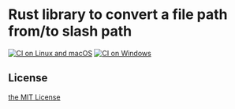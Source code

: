 Rust library to convert a file path from/to slash path
======================================================
[![CI on Linux and macOS][travis-ci-badge]][travis-ci]
[![CI on Windows][appveyor-badge]][appveyor]


## License

[the MIT License](LICENSE.txt)

[appveyor-badge]: https://ci.appveyor.com/api/projects/status/44t8q0viea89fm2e/branch/master?svg=true
[appveyor]: https://ci.appveyor.com/project/rhysd/path-slash/branch/master
[travis-ci-badge]: https://travis-ci.org/rhysd/path-slash.svg?branch=master
[travis-ci]: https://travis-ci.org/rhysd/path-slash
